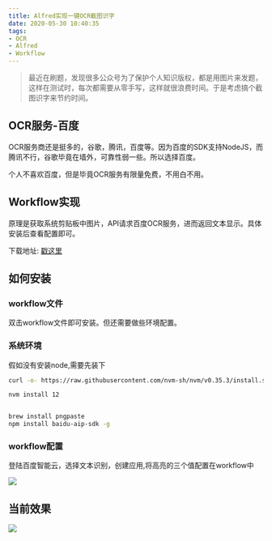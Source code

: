 ```yaml
---
title: Alfred实现一键OCR截图识字
date: 2020-05-30 10:40:35
tags:
- OCR
- Alfred
- Workflow
---
```

> 最近在刷题，发现很多公众号为了保护个人知识版权，都是用图片来发题，这样在测试时，每次都需要从零手写，这样就很浪费时间。于是考虑搞个截图识字来节约时间。


## OCR服务-百度
OCR服务商还是挺多的，谷歌，腾讯，百度等。因为百度的SDK支持NodeJS，而腾讯不行，谷歌毕竟在墙外，可靠性弱一些。所以选择百度。

个人不喜欢百度，但是毕竟OCR服务有限量免费，不用白不用。

## Workflow实现

原理是获取系统剪贴板中图片，API请求百度OCR服务，进而返回文本显示。具体安装后查看配置即可。


下载地址: [戳这里](https://github.com/alanhg/alfred-workflows/tree/master/ocr)

## 如何安装

### workflow文件
双击workflow文件即可安装。但还需要做些环境配置。


### 系统环境

假如没有安装node,需要先装下

```bash
curl -o- https://raw.githubusercontent.com/nvm-sh/nvm/v0.35.3/install.sh | bash

nvm install 12

```

```bash

brew install pngpaste
npm install baidu-aip-sdk -g

```
### workflow配置

登陆百度智能云，选择文本识别，创建应用,将高亮的三个值配置在workflow中


![](http://static.1991421.cn/2020/2020-05-30-105526.jpeg)


## 当前效果


![](http://static.1991421.cn/2020/2020-05-30-114653.gif)



